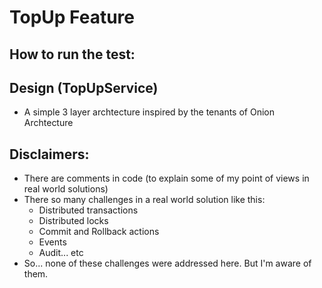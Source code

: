 # TopUp Feature

## How to run the test:


## Design (TopUpService)
 - A simple 3 layer archtecture inspired by the tenants of Onion Archtecture 

## Disclaimers:
 - There are comments in code (to explain some of my point of views in real world solutions)
 - There so many challenges in a real world solution like this: 
	- Distributed transactions
	- Distributed locks
	- Commit and Rollback actions
	- Events
	- Audit... etc
 - So... none of these challenges were addressed here. But I'm aware of them.

